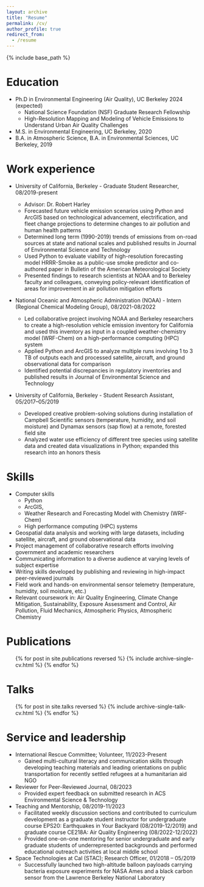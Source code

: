 ```yaml
---
layout: archive
title: "Resume"
permalink: /cv/
author_profile: true
redirect_from:
  - /resume
---
```


{% include base_path %}

Education
======
* Ph.D in Environmental Engineering (Air Quality), UC Berkeley 2024 (expected)
  * National Science Foundation (NSF) Graduate Research Fellowship
  * High-Resolution Mapping and Modeling of Vehicle Emissions to Understand Urban Air Quality Challenges
* M.S. in Environmental Engineering, UC Berkeley, 2020
* B.A. in Atmospheric Science, B.A. in Environmental Sciences, UC Berkeley, 2019

Work experience
======
* University of California, Berkeley - Graduate Student Researcher, 08/2019-present
  * Advisor: Dr. Robert Harley
  * Forecasted future vehicle emission scenarios using Python and ArcGIS based on technological advancement, electrification, and fleet change projections to determine changes to air pollution and human health patterns 
  * Determined long term (1990-2019) trends of emissions from on-road sources at state and national scales and published results in Journal of Environmental Science and Technology  
  * Used Python to evaluate viability of high-resolution forecasting model HRRR-Smoke as a public-use smoke predictor and co-authored paper in Bulletin of the American Meteorological Society
  * Presented findings to research scientists at NOAA and to Berkeley faculty and colleagues, conveying policy-relevant identification of areas for improvement in air pollution mitigation efforts

* National Oceanic and Atmospheric Administration (NOAA) - Intern (Regional Chemical Modeling Group), 08/2021-08/2022
  * Led collaborative project involving NOAA and Berkeley researchers to create a high-resolution vehicle emission inventory for California and used this inventory as input in a coupled weather-chemistry model (WRF-Chem) on a high-performance computing (HPC) system
  * Applied Python and ArcGIS to analyze multiple runs involving 1 to 3 TB of outputs each and processed satellite, aircraft, and ground observational data for comparison
  * Identified potential discrepancies in regulatory inventories and published results in Journal of Environmental Science and Technology


* University of California, Berkeley - Student Research Assistant, 05/2017–05/2019
  * Developed creative problem-solving solutions during installation of Campbell Scientific sensors (temperature, humidity, and soil moisture) and Dynamax sensors (sap flow) at a remote, forested field site 
  * Analyzed water use efficiency of different tree species using satellite data and created data visualizations in Python; expanded this research into an honors thesis

  
Skills
======
* Computer skills
  * Python
  * ArcGIS,
  * Weather Research and Forecasting Model with Chemistry (WRF-Chem)
  * High performance computing (HPC) systems
* Geospatial data analysis and working with large datasets, including satellite, aircraft, and ground observational data
* Project management of collaborative research efforts involving government and academic researchers 
* Communicating information to a diverse audience at varying levels of subject expertise
* Writing skills developed by publishing and reviewing in high-impact peer-reviewed journals 
* Field work and hands-on environmental sensor telemetry (temperature, humidity, soil moisture, etc.)
* Relevant coursework in: Air Quality Engineering, Climate Change Mitigation, Sustainability, Exposure Assessment and Control, Air Pollution, Fluid Mechanics, Atmospheric Physics, Atmospheric Chemistry

Publications
======
  <ul>{% for post in site.publications reversed %}
    {% include archive-single-cv.html %}
  {% endfor %}</ul>
  
Talks
======
  <ul>{% for post in site.talks reversed %}
    {% include archive-single-talk-cv.html  %}
  {% endfor %}</ul>
  
  
Service and leadership
======
* International Rescue Committee; Volunteer, 11/2023-Present
  * Gained multi-cultural literacy and communication skills through developing teaching materials and leading orientations on public transportation for recently settled refugees at a humanitarian aid NGO
* Reviewer for Peer-Reviewed Journal, 08/2023
  * Provided expert feedback on submitted research in ACS Environmental Science & Technology
* Teaching and Mentorship, 08/2019-11/2023
  * Facilitated weekly discussion sections and contributed to curriculum development as a graduate student instructor for undergraduate course EPS20: Earthquakes in Your Backyard (08/2019-12/2019) and graduate course CE218A: Air Quality Engineering (08/2022-12/2022)
  * Provided one-on-one mentoring for senior undergraduate and early graduate students of underrepresented backgrounds and performed educational outreach activities at local middle school 
* Space Technologies at Cal (STAC); Research Officer, 01/2018 – 05/2019
  * Successfully launched two high-altitude balloon payloads carrying bacteria exposure experiments for NASA Ames and a black carbon sensor from the Lawrence Berkeley National Laboratory

